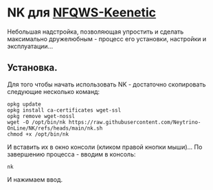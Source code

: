 # NK для [NFQWS-Keenetic](https://github.com/Anonym-tsk/nfqws-keenetic)
Небольшая надстройка, позволяющая упростить и сделать максимально дружелюбным - процесс его установки, настройки и эксплуатации...

## Установка.
Для того чтобы начать использовать NK - достаточно скопировать следующие несколько команд:
```
opkg update
opkg install ca-certificates wget-ssl
opkg remove wget-nossl
wget -O /opt/bin/nk https://raw.githubusercontent.com/Neytrino-OnLine/NK/refs/heads/main/nk.sh
chmod +x /opt/bin/nk

```
И вставить их в окно консоли (кликом правой кнопки мыши)...
По завершению процесса - вводим в консоль:
```
nk
```
И нажимаем ввод.
